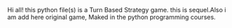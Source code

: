 Hi all!
this python file(s) is a Turn Based Strategy game.
this is sequel.Also i am add here original game, Maked in the python programming courses.

